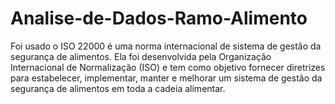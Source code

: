 # Analise-de-Dados-Ramo-Alimento
Foi usado o ISO 22000 é uma norma internacional de sistema de gestão da segurança de alimentos. Ela foi desenvolvida pela Organização Internacional de Normalização (ISO) e tem como objetivo fornecer diretrizes para estabelecer, implementar, manter e melhorar um sistema de gestão da segurança de alimentos em toda a cadeia alimentar.
